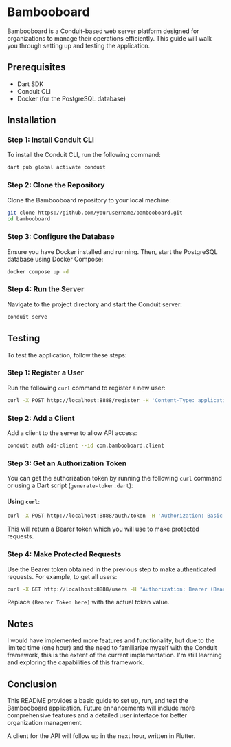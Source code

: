 
# Bambooboard

Bambooboard is a Conduit-based web server platform designed for organizations to manage their operations efficiently. This guide will walk you through setting up and testing the application.

## Prerequisites

- Dart SDK
- Conduit CLI
- Docker (for the PostgreSQL database)

## Installation

### Step 1: Install Conduit CLI

To install the Conduit CLI, run the following command:

```bash
dart pub global activate conduit
```

### Step 2: Clone the Repository

Clone the Bambooboard repository to your local machine:

```bash
git clone https://github.com/yourusername/bambooboard.git
cd bambooboard
```

### Step 3: Configure the Database

Ensure you have Docker installed and running. Then, start the PostgreSQL database using Docker Compose:

```bash
docker compose up -d
```

### Step 4: Run the Server

Navigate to the project directory and start the Conduit server:

```bash
conduit serve
```

## Testing

To test the application, follow these steps:

### Step 1: Register a User

Run the following `curl` command to register a new user:

```bash
curl -X POST http://localhost:8888/register -H 'Content-Type: application/json' -d '{"username":"Julian", "password":"secret"}'
```

### Step 2: Add a Client

Add a client to the server to allow API access:

```bash
conduit auth add-client --id com.bambooboard.client
```

### Step 3: Get an Authorization Token

You can get the authorization token by running the following `curl` command or using a Dart script (`generate-token.dart`):

#### Using `curl`:

```bash
curl -X POST http://localhost:8888/auth/token -H 'Authorization: Basic Y29tLmhlcm9lcy50dXRvcmlhbDo=' -H 'Content-Type: application/x-www-form-urlencoded' -d 'username=Julian&password=secret&grant_type=password'
```

This will return a Bearer token which you will use to make protected requests.

### Step 4: Make Protected Requests

Use the Bearer token obtained in the previous step to make authenticated requests. For example, to get all users:

```bash
curl -X GET http://localhost:8888/users -H 'Authorization: Bearer (Bearer Token here)'
```

Replace `(Bearer Token here)` with the actual token value.

## Notes

I would have implemented more features and functionality, but due to the limited time (one hour) and the need to familiarize myself with the Conduit framework, this is the extent of the current implementation. I'm still learning and exploring the capabilities of this framework.

## Conclusion

This README provides a basic guide to set up, run, and test the Bambooboard application. Future enhancements will include more comprehensive features and a detailed user interface for better organization management. 

A client for the API will follow up in the next hour, written in Flutter.